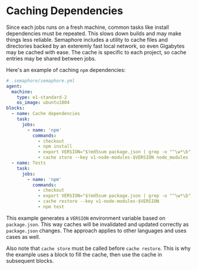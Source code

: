 # Caching Dependencies

Since each jobs runs on a fresh machine, common tasks like install
dependencies must be repeated. This slows down builds and may make
things less reliable. Semaphore includes a utility to cache files and
directories backed by an exteremly fast local network, so even
Gigabytes may be cached with ease. The cache is specific to each
project, so cache entries may be shared between jobs.

Here's an example of caching `npm` dependencies:

```yml
# .semaphore/semaphore.yml
agent:
  machine:
    type: e1-standard-2
    os_image: ubuntu1804
blocks:
  - name: Cache dependencies
    task:
      jobs:
        - name: 'npm'
          commands:
            - checkout
            - npm install
            - export VERSION="$(md5sum package.json | grep -o "^\w*\b")"
            - cache store --key v1-node-modules-$VERSION node_modules
  - name: Tests
    task:
      jobs:
        - name: 'npm'
          commands:
            - checkout
            - export VERSION="$(md5sum package.json | grep -o "^\w*\b")"
            - cache restore --key v1-node-modules-$VERSION
            - npm test
```

This example generates a `VERSION` environment variable based on
`package.json`. This way caches will be invalidated and updated
correctly as `package.json` changes. The approach applies to other
languages and uses cases as well.

Also note that `cache store` must be called before `cache restore`.
This is why the example uses a block to fill the cache, then use the
cache in subsequent blocks.
